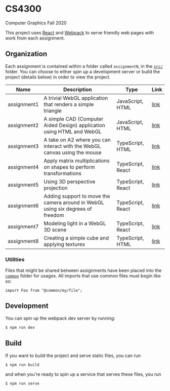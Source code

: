 # CS4300

Computer Graphics Fall 2020

This project uses [React](https://reactjs.org/) and [Webpack](https://webpack.js.org/) to serve friendly web pages with work from each assignment.

## Organization

Each assignment is contained within a folder called `assignmentN`, in the [`src/`](./src) folder. You can choose to either spin up a development server or build the project (details below) in order to view the project.

<!-- https://www.tablesgenerator.com/markdown_tables# -->

| Name        | Description                                                                    | Type              | Link                      |
| ----------- | ------------------------------------------------------------------------------ | ----------------- | ------------------------- |
| assignment1 | A trivial WebGL application that renders a simple triangle                     | JavaScript, HTML  | [link](./src/assignment1) |
| assignment2 | A simple CAD (Computer Aided Design) application using HTML and WebGL          | JavaScript, HTML  | [link](./src/assignment2) |
| assignment3 | A take on A2 where you can interact with the WebGL canvas using the mouse      | TypeScript, HTML  | [link](./src/assignment3) |
| assignment4 | Apply matrix multiplications on shapes to perform transformations              | TypeScript, React | [link](./src/assignment4) |
| assignment5 | Using 3D perspective projection                                                | TypeScript, React | [link](./src/assignment5) |
| assignment6 | Adding support to move the camera around in WebGL using six degrees of freedom | TypeScript, React | [link](./src/assignment6) |
| assignment7 | Modeling light in a WebGL 3D scene                                             | TypeScript, React | [link](./src/assignment7) |
| assignment8 | Creating a simple cube and applying textures                                   | TypeScript, HTML  | [link](./src/assignment8) |

### Utilities

Files that might be shared between assignments have been placed into the [`common`](./src/common) folder for usages. All imports that use common files must begin like so:

```tsx
import Foo from "@common/my/file";
```

## Development

You can spin up the webpack dev server by running:

```bash
$ npm run dev
```

## Build

If you want to build the project and serve static files, you can run

```bash
$ npm run build
```

and when you're ready to spin up a service that serves these files, you run

```bash
$ npm run serve
```
